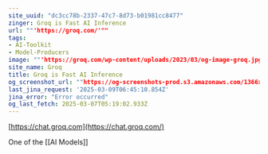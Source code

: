 ```yaml
---
site_uuid: "dc3cc78b-2337-47c7-8d73-b01981cc8477"
zinger: Groq is Fast AI Inference
url: ""'https://groq.com/'""
tags:
- AI-Toolkit
- Model-Producers
image: ""'https://groq.com/wp-content/uploads/2023/03/og-image-groq.jpg'""
site_name: Groq
title: Groq is Fast AI Inference
og_screenshot_url: ""https://og-screenshots-prod.s3.amazonaws.com/1366x768/80/false/7a536c4a7b6faf0c9b52cba239432629c3758985c167add98ce1b1c770c73e86.jpeg""
last_jina_request: '2025-03-09T06:45:10.854Z'
jina_error: "Error occurred"
og_last_fetch: 2025-03-07T05:19:02.933Z
---
```


[https://chat.groq.com](https://chat.groq.com/)

One of the [[AI Models]]

